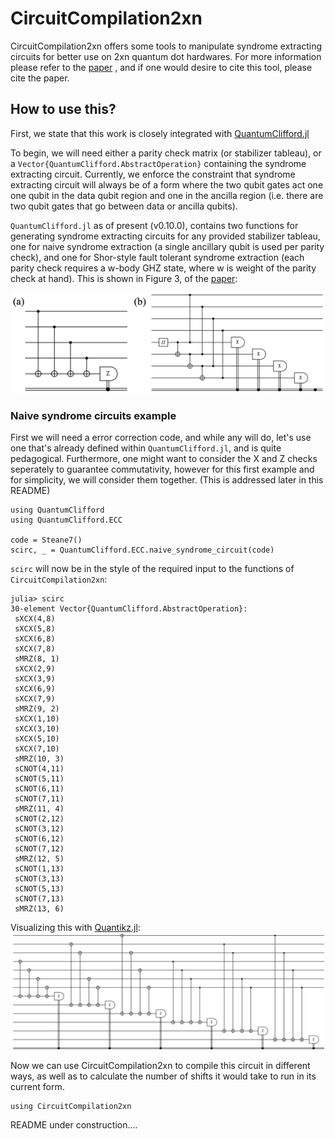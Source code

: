 # CircuitCompilation2xn
CircuitCompilation2xn offers some tools to manipulate syndrome extracting circuits for better use on 2xn quantum dot hardwares. For more information please refer to the [paper](https://arxiv.org/abs/2501.09061) , and if one would desire to cite this tool, please cite the paper.
## How to use this?
First, we state that this work is closely integrated with [QuantumClifford.jl](https://github.com/QuantumSavory/QuantumClifford.jl) 

To begin, we will need either a parity check matrix (or stabilizer tableau), or a `Vector{QuantumClifford.AbstractOperation}` containing the syndrome extracting circuit. Currently, we enforce the constraint that syndrome extracting circuit will always be of a form where the two qubit gates act one one qubit in the data qubit region and one in the ancilla region (i.e. there are two qubit gates that go between data or ancilla qubits). 

`QuantumClifford.jl` as of present (v0.10.0), contains two functions for generating syndrome extracting circuits for any provided stabilizer tableau, one for naive syndrome extraction (a single ancillary qubit is used per parity check), and one for Shor-style fault tolerant syndrome extraction (each parity check requires a w-body GHZ state, where w is weight of the parity check at hand). This is shown in Figure 3, of the [paper](https://arxiv.org/abs/2501.09061):

![Figure 3 from paper:](assets/images/syndrome_circuits.png)

### Naive syndrome circuits example
First we will need a error correction code, and while any will do, let's use one that's already defined within `QuantumClifford.jl`, and is quite pedagogical. Furthermore, one might want to consider the X and Z checks seperately to guarantee commutativity, however for this first example and for simplicity, we will consider them together. (This is addressed later in this README)

```
using QuantumClifford
using QuantumClifford.ECC

code = Steane7()
scirc, _ = QuantumClifford.ECC.naive_syndrome_circuit(code)
```

`scirc` will now be in the style of the required input to the functions of `CircuitCompilation2xn`:
```
julia> scirc
30-element Vector{QuantumClifford.AbstractOperation}:
 sXCX(4,8)
 sXCX(5,8)
 sXCX(6,8)
 sXCX(7,8)
 sMRZ(8, 1)
 sXCX(2,9)
 sXCX(3,9)
 sXCX(6,9)
 sXCX(7,9)
 sMRZ(9, 2)
 sXCX(1,10)
 sXCX(3,10)
 sXCX(5,10)
 sXCX(7,10)
 sMRZ(10, 3)
 sCNOT(4,11)
 sCNOT(5,11)
 sCNOT(6,11)
 sCNOT(7,11)
 sMRZ(11, 4)
 sCNOT(2,12)
 sCNOT(3,12)
 sCNOT(6,12)
 sCNOT(7,12)
 sMRZ(12, 5)
 sCNOT(1,13)
 sCNOT(3,13)
 sCNOT(5,13)
 sCNOT(7,13)
 sMRZ(13, 6)
```

Visualizing this with [Quantikz.jl](https://github.com/QuantumSavory/Quantikz.jl):
![Uncompiled naive Steane7 circuit](assets/images/naive_steane_uncompiled.png)

Now we can use CircuitCompilation2xn to compile this circuit in different ways, as well as to calculate the number of shifts it would take to run in its current form.

```
using CircuitCompilation2xn
```

README under construction....